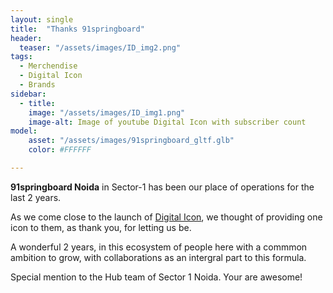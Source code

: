 ```yaml
---
layout: single
title:  "Thanks 91springboard"
header: 
  teaser: "/assets/images/ID_img2.png"
tags:
  - Merchendise
  - Digital Icon
  - Brands
sidebar:
  - title:
    image: "/assets/images/ID_img1.png"
    image-alt: Image of youtube Digital Icon with subscriber count
model: 
    asset: "/assets/images/91springboard_gltf.glb"
    color: #FFFFFF

---
```


**91springboard Noida** in Sector-1 has been our place of operations for the last 2 years. 

As we come close to the launch of [Digital Icon](https://di.akriya.co.in), we thought of providing one icon to them, as thank you, for letting us be.

A wonderful 2 years, in this ecosystem of people here with a commmon ambition to grow, with collaborations as an intergral part to this formula.

Special mention to the Hub team of Sector 1 Noida. Your are awesome!
